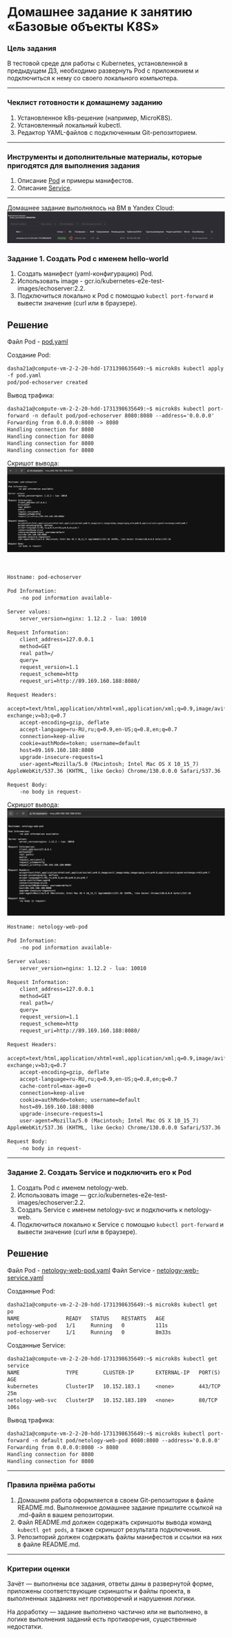 # Домашнее задание к занятию «Базовые объекты K8S»

### Цель задания

В тестовой среде для работы с Kubernetes, установленной в предыдущем ДЗ, необходимо развернуть Pod с приложением и подключиться к нему со своего локального компьютера.

------

### Чеклист готовности к домашнему заданию

1. Установленное k8s-решение (например, MicroK8S).
2. Установленный локальный kubectl.
3. Редактор YAML-файлов с подключенным Git-репозиторием.

------

### Инструменты и дополнительные материалы, которые пригодятся для выполнения задания

1. Описание [Pod](https://kubernetes.io/docs/concepts/workloads/pods/) и примеры манифестов.
2. Описание [Service](https://kubernetes.io/docs/concepts/services-networking/service/).

------

Домашнее задание выполнялось на ВМ в Yandex Cloud:
![](img/3.png)

### Задание 1. Создать Pod с именем hello-world

1. Создать манифест (yaml-конфигурацию) Pod.
2. Использовать image - gcr.io/kubernetes-e2e-test-images/echoserver:2.2.
3. Подключиться локально к Pod с помощью `kubectl port-forward` и вывести значение (curl или в браузере).

## Решение
Файл Pod - [pod.yaml](file/pod.yaml)

Создание Pod:
```text
dasha21a@compute-vm-2-2-20-hdd-1731398635649:~$ microk8s kubectl apply -f pod.yaml 
pod/pod-echoserver created
```

Вывод трафика:
```text
dasha21a@compute-vm-2-2-20-hdd-1731398635649:~$ microk8s kubectl port-forward -n default pod/pod-echoserver 8080:8080 --address='0.0.0.0'
Forwarding from 0.0.0.0:8080 -> 8080
Handling connection for 8080
Handling connection for 8080
Handling connection for 8080
Handling connection for 8080
```

Скришот вывода:
![](img/1.png)

```text


Hostname: pod-echoserver

Pod Information:
	-no pod information available-

Server values:
	server_version=nginx: 1.12.2 - lua: 10010

Request Information:
	client_address=127.0.0.1
	method=GET
	real path=/
	query=
	request_version=1.1
	request_scheme=http
	request_uri=http://89.169.160.188:8080/

Request Headers:
	accept=text/html,application/xhtml+xml,application/xml;q=0.9,image/avif,image/webp,image/apng,*/*;q=0.8,application/signed-exchange;v=b3;q=0.7  
	accept-encoding=gzip, deflate  
	accept-language=ru-RU,ru;q=0.9,en-US;q=0.8,en;q=0.7  
	connection=keep-alive  
	cookie=authMode=token; username=default  
	host=89.169.160.188:8080  
	upgrade-insecure-requests=1  
	user-agent=Mozilla/5.0 (Macintosh; Intel Mac OS X 10_15_7) AppleWebKit/537.36 (KHTML, like Gecko) Chrome/130.0.0.0 Safari/537.36  

Request Body:
	-no body in request-
```

Скришот вывода:
![](img/2.png)

```text
Hostname: netology-web-pod

Pod Information:
	-no pod information available-

Server values:
	server_version=nginx: 1.12.2 - lua: 10010

Request Information:
	client_address=127.0.0.1
	method=GET
	real path=/
	query=
	request_version=1.1
	request_scheme=http
	request_uri=http://89.169.160.188:8080/

Request Headers:
	accept=text/html,application/xhtml+xml,application/xml;q=0.9,image/avif,image/webp,image/apng,*/*;q=0.8,application/signed-exchange;v=b3;q=0.7  
	accept-encoding=gzip, deflate  
	accept-language=ru-RU,ru;q=0.9,en-US;q=0.8,en;q=0.7  
	cache-control=max-age=0  
	connection=keep-alive  
	cookie=authMode=token; username=default  
	host=89.169.160.188:8080  
	upgrade-insecure-requests=1  
	user-agent=Mozilla/5.0 (Macintosh; Intel Mac OS X 10_15_7) AppleWebKit/537.36 (KHTML, like Gecko) Chrome/130.0.0.0 Safari/537.36  

Request Body:
	-no body in request-

```
------

### Задание 2. Создать Service и подключить его к Pod

1. Создать Pod с именем netology-web.
2. Использовать image — gcr.io/kubernetes-e2e-test-images/echoserver:2.2.
3. Создать Service с именем netology-svc и подключить к netology-web.
4. Подключиться локально к Service с помощью `kubectl port-forward` и вывести значение (curl или в браузере).

## Решение
Файл Pod - [netology-web-pod.yaml](file/netology-web-pod.yaml)
Файл Service - [netology-web-service.yaml](file/netology-web-service.yaml)

Созданные Pod:
```text
dasha21a@compute-vm-2-2-20-hdd-1731398635649:~$ microk8s kubectl get po
NAME               READY   STATUS    RESTARTS   AGE
netology-web-pod   1/1     Running   0          111s
pod-echoserver     1/1     Running   0          8m33s
```

Созданные Service:
```text
dasha21a@compute-vm-2-2-20-hdd-1731398635649:~$ microk8s kubectl get service
NAME               TYPE        CLUSTER-IP       EXTERNAL-IP   PORT(S)   AGE
kubernetes         ClusterIP   10.152.183.1     <none>        443/TCP   25m
netology-web-svc   ClusterIP   10.152.183.189   <none>        80/TCP    106s

```

Вывод трафика:
```text
dasha21a@compute-vm-2-2-20-hdd-1731398635649:~$ microk8s kubectl port-forward -n default pod/netology-web-pod 8080:8080 --address='0.0.0.0'
Forwarding from 0.0.0.0:8080 -> 8080
Handling connection for 8080
Handling connection for 8080
```


------

### Правила приёма работы

1. Домашняя работа оформляется в своем Git-репозитории в файле README.md. Выполненное домашнее задание пришлите ссылкой на .md-файл в вашем репозитории.
2. Файл README.md должен содержать скриншоты вывода команд `kubectl get pods`, а также скриншот результата подключения.
3. Репозиторий должен содержать файлы манифестов и ссылки на них в файле README.md.

------

### Критерии оценки
Зачёт — выполнены все задания, ответы даны в развернутой форме, приложены соответствующие скриншоты и файлы проекта, в выполненных заданиях нет противоречий и нарушения логики.

На доработку — задание выполнено частично или не выполнено, в логике выполнения заданий есть противоречия, существенные недостатки.